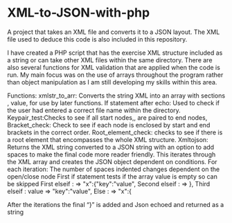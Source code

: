 # XML-to-JSON-with-php

A project that takes an XML file and converts it to a JSON layout. The XML file used to deduce this code is also included in this repository.

I have created a PHP script that has the exercise XML structure included as a string or can take other XML files within the same directory. There are also several functions for XML validation that are applied when the code is run. My main focus was on the use of arrays throughout the program rather than object manipulation as I am still developing my skills within this area. 

Functions:
xmlstr_to_arr:  Converts the string XML into an array with sections <x>,</x> <x>value, <x key=value> for use by later functions.
If statement after echo: Used to check if the user had entered a correct file name within the directory.
Keypair_test:Checks to see if all start nodes,<x>, are paired to end nodes,</x>
Bracket_check: Check to see if each node is enclosed by start and end brackets in the correct order.
Root_element_check: checks to see if there is a root element that encompasses the whole XML structure.
Xmltojson: Returns the XML string converted to a JSON string with an option to add spaces to make the final code more reader friendly. This iterates through the XML array and creates the JSON object dependent on conditions. For each iteration:
The number of spaces indented changes dependent on the open/close node
First if statement tests if the array value is empty so can be skipped
First elseif : <x key=value>   =>   "x":{"key":"value",
Second elseif : </x>    =>   },
Third elseif : <x>value =>  "key":"value",
Else :  <x> => "x":{

After the iterations the final “}” is added and Json echoed and returned as a string
